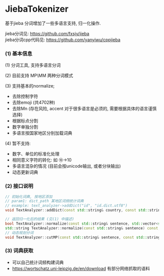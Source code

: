 # JiebaTokenizer

基于jieba 分词增加了一些多语言支持, 归一化操作.                

jieba分词见: https://github.com/fxsjy/jieba            
jieba分词cpp代码见: https://github.com/yanyiwu/cppjieba


### (1) 基本信息

(1) 分词工具, 支持多语言分词             

(2) 目前支持 MP\MM 两种分词模式                    

(3) 支持基本的normalize;                      
- 去除控制字符                   
- 去除emoji (共4702种)                     
- 去除Mn (存在风险, accent 对于很多语言是必须的, 需要根据具体的语言谨慎选择)                              
- 根据标点分割                    
- 数字单独分割                      
- 多语言按国家地区分别加载词典

(4) 暂不支持:                   
- 数字、单位的标准化处理               
- 相同意义字符的转化: 如 ⑩->10                  
- 多语言混杂的情况 (目前会按unicode输出, 或者分块输出)                      
- 动态更新词典

### (2) 接口说明

```c++
// 初始化词典, 按地区添加
// param1: dict_path 某地区词频统计词典
// example: text_analyzer->addDict("id", "id.dict.utf8")
void TextAnalyzer::addDict(const std::string& country, const std::string& dict_path);

// 返回归一化后的结果 (见(1) 中描述)
bool TextAnalyzer::normalize(const std::string& sentence, std::vector<std::string>& res) const;
std::string TextAnalyzer::normalize(const std::string& sentence) const;
// 动态规划分词 
void TextAnalyzer::cutMP(const std::string& sentence, const std::string& country, std::vector<std::string>& res) const; 
```

### (3) 词典获取

- 可以自己统计词频构建词典                              
- https://wortschatz.uni-leipzig.de/en/download 有部分网络抓取的语料